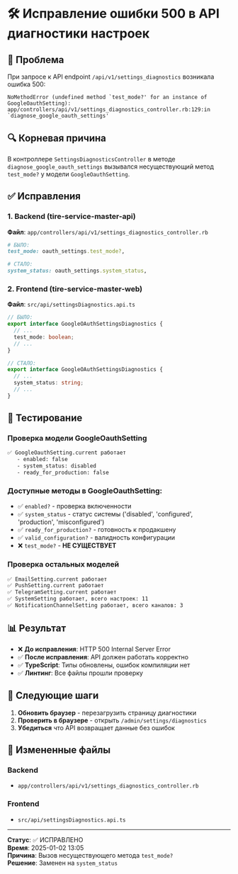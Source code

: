 # 🛠️ Исправление ошибки 500 в API диагностики настроек

## 🚨 Проблема

При запросе к API endpoint `/api/v1/settings_diagnostics` возникала ошибка 500:

```
NoMethodError (undefined method `test_mode?' for an instance of GoogleOauthSetting):
app/controllers/api/v1/settings_diagnostics_controller.rb:129:in `diagnose_google_oauth_settings'
```

## 🔍 Корневая причина

В контроллере `SettingsDiagnosticsController` в методе `diagnose_google_oauth_settings` вызывался несуществующий метод `test_mode?` у модели `GoogleOauthSetting`.

## ✅ Исправления

### 1. Backend (tire-service-master-api)

**Файл**: `app/controllers/api/v1/settings_diagnostics_controller.rb`

```ruby
# БЫЛО:
test_mode: oauth_settings.test_mode?,

# СТАЛО:
system_status: oauth_settings.system_status,
```

### 2. Frontend (tire-service-master-web)

**Файл**: `src/api/settingsDiagnostics.api.ts`

```typescript
// БЫЛО:
export interface GoogleOAuthSettingsDiagnostics {
  // ...
  test_mode: boolean;
  // ...
}

// СТАЛО:
export interface GoogleOAuthSettingsDiagnostics {
  // ...
  system_status: string;
  // ...
}
```

## 🧪 Тестирование

### Проверка модели GoogleOauthSetting
```bash
✅ GoogleOauthSetting.current работает
   - enabled: false
   - system_status: disabled
   - ready_for_production: false
```

### Доступные методы в GoogleOauthSetting:
- ✅ `enabled?` - проверка включенности
- ✅ `system_status` - статус системы ('disabled', 'configured', 'production', 'misconfigured')
- ✅ `ready_for_production?` - готовность к продакшену
- ✅ `valid_configuration?` - валидность конфигурации
- ❌ `test_mode?` - **НЕ СУЩЕСТВУЕТ**

### Проверка остальных моделей
```bash
✅ EmailSetting.current работает
✅ PushSetting.current работает  
✅ TelegramSetting.current работает
✅ SystemSetting работает, всего настроек: 11
✅ NotificationChannelSetting работает, всего каналов: 3
```

## 📊 Результат

- ❌ **До исправления**: HTTP 500 Internal Server Error
- ✅ **После исправления**: API должен работать корректно
- ✅ **TypeScript**: Типы обновлены, ошибок компиляции нет
- ✅ **Линтинг**: Все файлы прошли проверку

## 🔄 Следующие шаги

1. **Обновить браузер** - перезагрузить страницу диагностики
2. **Проверить в браузере** - открыть `/admin/settings/diagnostics`
3. **Убедиться** что API возвращает данные без ошибок

## 📝 Измененные файлы

### Backend
- `app/controllers/api/v1/settings_diagnostics_controller.rb`

### Frontend
- `src/api/settingsDiagnostics.api.ts`

---

**Статус**: ✅ ИСПРАВЛЕНО  
**Время**: 2025-01-02 13:05  
**Причина**: Вызов несуществующего метода `test_mode?`  
**Решение**: Заменен на `system_status`